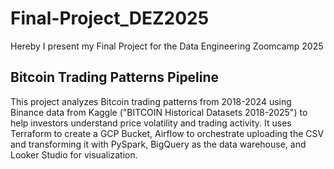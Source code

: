 # Final-Project_DEZ2025
Hereby I present my Final Project for the Data Engineering Zoomcamp 2025

## Bitcoin Trading Patterns Pipeline
This project analyzes Bitcoin trading patterns from 2018-2024 using Binance data from Kaggle ("BITCOIN Historical Datasets 2018-2025") to help investors understand price volatility and trading activity. It uses Terraform to create a GCP Bucket, Airflow to orchestrate uploading the CSV and transforming it with PySpark, BigQuery as the data warehouse, and Looker Studio for visualization.